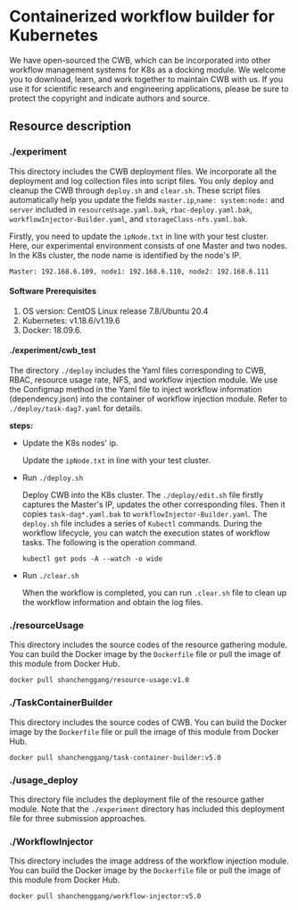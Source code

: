 
# Containerized workflow builder for Kubernetes
We have open-sourced the CWB, which can be incorporated into other workflow management systems for K8s as a docking module. 
We welcome you to download, learn, and work together to maintain CWB with us. If you use it for scientific research and 
engineering applications, please be sure to protect the copyright and indicate authors and source.

## Resource description

### ./experiment

This directory includes the CWB deployment files. 
We incorporate all the deployment and log collection files into script files.
You only deploy and cleanup the CWB through `deploy.sh` and `clear.sh`. 
These script files automatically help you update the fields `master.ip`,`name: system:node:` and `server` included in
`resourceUsage.yaml.bak`, `rbac-deploy.yaml.bak`, `workflowInjector-Builder.yaml`, 
and `storageClass-nfs.yaml.bak`.

Firstly, you need to update the `ipNode.txt` in line with your test cluster.
Here, our experimental environment consists of one Master and two nodes. 
In the K8s cluster, the node name is identified by the node's IP.

`Master: 192.168.6.109, node1: 192.168.6.110, node2: 192.168.6.111`

#### Software Prerequisites

1. OS version: CentOS Linux release 7.8/Ubuntu 20.4
2. Kubernetes: v1.18.6/v1.19.6
3. Docker: 18.09.6.

#### ./experiment/cwb_test

The directory `./deploy` includes the Yaml files corresponding to CWB, RBAC, resource usage rate, NFS, and workflow injection module.
We use the Configmap method in the Yaml file to inject workflow information (dependency.json) into the container of workflow injection module.
Refer to `./deploy/task-dag7.yaml` for details.

**steps:**

* Update the K8s nodes' ip.

  Update the `ipNode.txt` in line with your test cluster.

* Run `./deploy.sh`

   Deploy CWB into the K8s cluster. The `./deploy/edit.sh` file firstly captures the Master's IP, 
updates the other corresponding files. Then it copies `task-dag*.yaml.bak` to `workflowInjector-Builder.yaml`.
The `deploy.sh` file includes a series of `Kubectl` commands.
During the workflow lifecycle, you can watch the execution states of workflow tasks. The following is the operation command.

  ```console
  kubectl get pods -A --watch -o wide
  ```
* Run `./clear.sh`

  When the workflow is completed, you can run `.clear.sh` file to clean up the workflow information and obtain the log files. 

### ./resourceUsage

This directory includes the source codes of the resource gathering module.
You can build the Docker image by the `Dockerfile` file or pull the image of this module from Docker Hub.

```console
docker pull shanchenggang/resource-usage:v1.0
```
### ./TaskContainerBuilder

This directory includes the source codes of CWB.
You can build the Docker image by the `Dockerfile` file or pull the image of this module from Docker Hub.

```console
docker pull shanchenggang/task-container-builder:v5.0
```
### ./usage_deploy

This directory file includes the deployment file of the resource gather module.
Note that the `./experiment` directory has included this deployment file for three submission approaches.

### ./WorkflowInjector

This directory includes the image address of the workflow injection module.
You can build the Docker image by the `Dockerfile` file or pull the image of this module from Docker Hub.

```console
docker pull shanchenggang/workflow-injector:v5.0
```